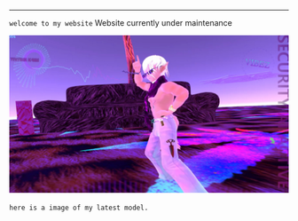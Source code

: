 

----------------------------------------






`welcome to my website`
Website currently under maintenance 






![image](https://raw.githubusercontent.com/VIRTUAL-K4MI-CLUB/Master/gh-pages/274068227_704191123909429_5075561750844527944_n.jpg)























































`here is a image of my latest model.`
